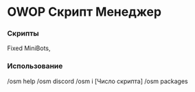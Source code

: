 # OWOP Скрипт Менеджер
### Скрипты
Fixed MiniBots, 
### Использование
/osm help
/osm discord
/osm i [Число скрипта]
/osm packages
